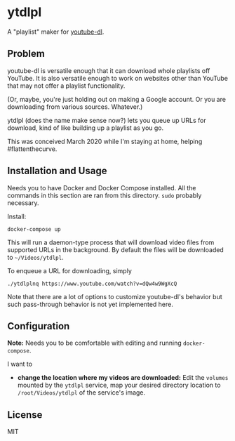 # ytdlpl

A "playlist" maker for [youtube-dl](https://github.com/ytdl-org/youtube-dl).

## Problem

youtube-dl is versatile enough that it can download whole playlists off YouTube.
It is also versatile enough to work on websites other than YouTube that may not
offer a playlist functionality.

(Or, maybe, you're just holding out on making a Google account. Or you are 
downloading from various sources. Whatever.)

ytdlpl (does the name make sense now?) lets you queue up URLs for download,
kind of like building up a playlist as you go.

This was conceived March 2020 while I'm staying at home, helping #flattenthecurve.

## Installation and Usage

Needs you to have Docker and Docker Compose installed. All the commands in this
section are ran from this directory. `sudo` probably necessary.

Install:

```
docker-compose up
```

This will run a daemon-type process that will download video files from
supported URLs in the background. By default the files will be downloaded to
`~/Videos/ytdlpl`.

To enqueue a URL for downloading, simply

```
./ytdlplnq https://www.youtube.com/watch?v=dQw4w9WgXcQ
```

Note that there are a lot of options to customize youtube-dl's behavior but
such pass-through behavior is not yet implemented here.

## Configuration

**Note:** Needs you to be comfortable with editing and running `docker-compose`.

I want to

- **change the location where my videos are downloaded:** Edit the `volumes`
mounted by the `ytdlpl` service, map your desired directory location to
`/root/Videos/ytdlpl` of the service's image.

## License

MIT
